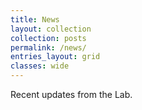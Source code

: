```yaml
---
title: News
layout: collection
collection: posts
permalink: /news/
entries_layout: grid
classes: wide
---
```


Recent updates from the Lab.

<!-- <a class="twitter-timeline" href="https://twitter.com/oscarbranson?ref_src=twsrc%5Etfw">Tweets by oscarbranson</a> <script async src="https://platform.twitter.com/widgets.js" charset="utf-8"></script> -->
